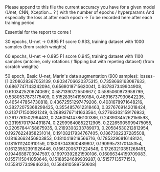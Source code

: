 Please append to this file the current accuracy you have for a given model (Unet, CNN, Xception... ? ) with the number of epochs / hyperparams
And especially the loss at after each epoch -> To be recorded here after each training period

Essential for the report to come !


30 epochs, U-net -> 0.895 F1 score 0.933, training dataset with 1000 samples (from sratch weights)


60 epochs, U-net -> 0.895 F1 score 0.945, training dataset with 1100 samples (antoine, only rotations / flipping but with repeting dataset) (from scratch weights)


50 epoch, Basic U-net, Marin's data augmentation (900 samples):
losses=[1.0208628367053139, 0.8034706620375315, 0.7358668163087633, 0.6867747143242094, 0.6569018715620041, 0.637837349904908, 0.6103425206740697, 0.5871390725506677, 0.5585060873958799, 0.5380537873175409, 0.5152835141950184, 0.48916737930642235, 0.465447854730818, 0.43672551297479206, 0.4081678971648216, 0.38272075368298425, 0.3554857612318463, 0.3276769142018424, 0.3137171500921249, 0.28893767141633564, 0.27768302159176933, 0.2617761502994431, 0.24609414786100386, 0.24390345262156593, 0.23195701794491874, 0.22999640852212905, 0.22265905999475055, 0.22057844158675935, 0.2199303233789073, 0.20584530212812954, 0.19276224858231014, 0.19108217934767405, 0.1867302237285508, 0.18163662456803853, 0.1810419219566716, 0.17853290816148124, 0.1815111240910159, 0.18067043900489807, 0.19099573170145354, 0.16123552391926446, 0.16612005717224546, 0.17263210351268451, 0.1944688703947597, 0.16979392821590106, 0.16096344159709083, 0.1557115041050646, 0.15188524689939287, 0.151577135771513, 0.1558127349946234, 0.1584810589750608]